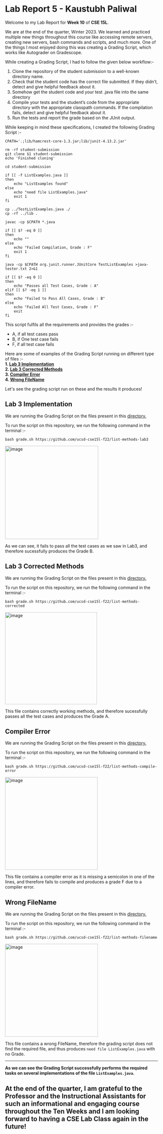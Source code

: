 # Lab Report 5 - Kaustubh Paliwal
Welcome to my Lab Report for **Week 10** of **CSE 15L**.  

We are at the end of the quarter, Winter 2023. We learned and practiced multiple new things throughout this course like accessing remote servers, creating new servers, 
bash commands and scripts, and much more. One of the things I most enjoyed doing this was creating a Grading Script, which works like Autograder on Gradescope. 

While creating a Grading Script, I had to follow the given below workflow:- 

1. Clone the repository of the student submission to a well-known directory name.
2. Check that the student code has the correct file submitted. If they didn’t, detect and give helpful feedback about it. 
3. Somehow get the student code and your test .java file into the same directory
4. Compile your tests and the student’s code from the appropriate directory with the appropriate classpath commands. If the compilation fails, detect and give helpful feedback about it.
5. Run the tests and report the grade based on the JUnit output.

While keeping in mind these specifications, I created the following Grading Script :- 
```
CPATH='.;lib/hamcrest-core-1.3.jar;lib/junit-4.13.2.jar'

rm -rf student-submission
git clone $1 student-submission
echo 'Finished cloning'

cd student-submission 

if [[ -f ListExamples.java ]]
then
    echo "ListExamples found"
else
    echo "need file ListExamples.java"
    exit 1
fi 

cp ../TestListExamples.java ./ 
cp -rf ../lib .

javac -cp $CPATH *.java

if [[ $? -eq 0 ]]
then
    echo ""
else    
    echo "Failed Compilation, Grade : F"
    exit 1
fi

java -cp $CPATH org.junit.runner.JUnitCore TestListExamples >java-tester.txt 2>&1

if [[ $? -eq 0 ]]
then
    echo "Passes all Test Cases, Grade : A"
elif [[ $? -eq 1 ]]  
then 
    echo "Failed to Pass All Cases, Grade : B"
else 
    echo "Failed All Test Cases, Grade : F"
    exit
fi
```

This script fulfils all the requirements and provides the grades :- 
* A, if all test cases pass
* B, if One test case fails
* F, if all test case fails

Here are some of examples of the Grading Script running on different type of files :-   
**1. [Lab 3 Implementation](#lab3)**    
**2. [Lab 3 Corrected Methods](#lab3corrected)**    
**3. [Compiler Error](#compiler)**  
**4. [Wrong FileName](#filename)**  

Let's see the grading script run on these and the results it produces!

## Lab 3 Implementation <a name="lab3"></a>

We are running the Grading Script on the files present in this [directory.](https://github.com/ucsd-cse15l-f22/list-methods-lab3)

To run the script on this repository, we run the following command in the terminal :- 
```
bash grade.sh https://github.com/ucsd-cse15l-f22/list-methods-lab3
```
<img width="307" alt="image" src="https://user-images.githubusercontent.com/122563165/224598367-c5f7d266-2534-46b6-a2a9-df8634fde425.png">

As we can see, it fails to pass all the test cases as we saw in Lab3, and therefore sucessfully produces the Grade B.

## Lab 3 Corrected Methods <a name="lab3corrected"></a>

We are running the Grading Script on the files present in this [directory.](https://github.com/ucsd-cse15l-f22/list-methods-corrected)

To run the script on this repository, we run the following command in the terminal :- 
```
bash grade.sh https://github.com/ucsd-cse15l-f22/list-methods-corrected
```
<img width="303" alt="image" src="https://user-images.githubusercontent.com/122563165/224598680-8b728011-7531-43e1-989c-d7f5f851aaa3.png">

This file contains correctly working methods, and therefore sucessfully passes all the test cases and produces the Grade A.

## Compiler Error <a name="compiler"></a>

We are running the Grading Script on the files present in this [directory.](https://github.com/ucsd-cse15l-f22/list-methods-compile-error)

To run the script on this repository, we run the following command in the terminal :- 
```
bash grade.sh https://github.com/ucsd-cse15l-f22/list-methods-compile-error
```
<img width="305" alt="image" src="https://user-images.githubusercontent.com/122563165/224599063-26d9de52-8021-4f29-a2eb-ff97d1b5f847.png">

This file contains a compiler error as it is missing a semicolon in one of the lines, and therefore fails to compile and produces a grade F due to a compiler error.

## Wrong FileName <a name="filename"></a>

We are running the Grading Script on the files present in this [directory.](https://github.com/ucsd-cse15l-f22/list-methods-filename)

To run the script on this repository, we run the following command in the terminal :- 
```
bash grade.sh https://github.com/ucsd-cse15l-f22/list-methods-filename
```
<img width="306" alt="image" src="https://user-images.githubusercontent.com/122563165/224599380-de58750c-e36a-4eaf-bb5f-ccc2e703eefa.png">

This file contains a wrong FileName, therefore the grading script does not find the required file, and thus produces `need file ListExamples.java` with no Grade.

---

**As we can see the Grading Script successfully performs the required tasks on several implementations of the file `ListExamples.java`.** 

At the end of the quarter, I am grateful to the Professor and the Instructional Assistants for such an informational and engaging course throughout the Ten Weeks and I am looking forward to having a CSE Lab Class again in the future!
---

